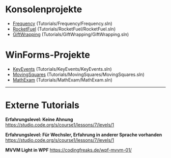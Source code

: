 # Konsolenprojekte

- [Frequency](Tutorials/Frequency/README.md) (Tutorials/Frequency/Frequency.sln)
- [RocketFuel](Tutorials/RocketFuel/README.md) (Tutorials/RocketFuel/RocketFuel.sln)
- [GiftWrapping](Tutorials/GiftWrapping/README.md) (Tutorials/GiftWrapping/GiftWrapping.sln)

# WinForms-Projekte

- [KeyEvents](Tutorials/KeyEvents/README.md) (Tutorials/KeyEvents/KeyEvents.sln)
- [MovingSquares](Tutorials/MovingSquares/README.md) (Tutorials/MovingSquares/MovingSquares.sln)
- [MathExam](Tutorials/MathExam/README.md) (Tutorials/MathExam/MathExam.sln)

---

# Externe Tutorials

**Erfahrungslevel: Keine Ahnung**
https://studio.code.org/s/course1/lessons/7/levels/1

**Erfahrungslevel: Für Wechsler, Erfahrung in anderer Sprache vorhanden**
https://studio.code.org/s/course1/lessons/7/levels/1

**MVVM Light in WPF**
https://codingfreaks.de/wpf-mvvm-01/
